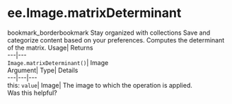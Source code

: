  
#  ee.Image.matrixDeterminant 
bookmark_borderbookmark Stay organized with collections  Save and categorize content based on your preferences.
Computes the determinant of the matrix. 
Usage| Returns  
---|---  
`Image.matrixDeterminant()`| Image  
Argument| Type| Details  
---|---|---  
this: `value`| Image| The image to which the operation is applied.  
Was this helpful?
